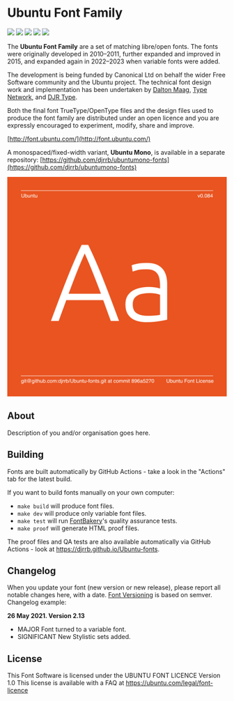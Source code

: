 # Ubuntu Font Family

[![][Fontbakery]](https://djrrb.github.io/Ubuntu-fonts/fontbakery/fontbakery-report.html)
[![][Universal]](https://djrrb.github.io/Ubuntu-fonts/fontbakery/fontbakery-report.html)
[![][GF Profile]](https://djrrb.github.io/Ubuntu-fonts/fontbakery/fontbakery-report.html)
[![][Outline Correctness]](https://djrrb.github.io/Ubuntu-fonts/fontbakery/fontbakery-report.html)
[![][Shaping]](https://djrrb.github.io/Ubuntu-fonts/fontbakery/fontbakery-report.html)

[Fontbakery]: https://img.shields.io/endpoint?url=https%3A%2F%2Fraw.githubusercontent.com%2Fdjrrb%2FUbuntu-fonts%2Fgh-pages%2Fbadges%2Foverall.json
[GF Profile]: https://img.shields.io/endpoint?url=https%3A%2F%2Fraw.githubusercontent.com%2Fdjrrb%2FUbuntu-fonts%2Fgh-pages%2Fbadges%2FGoogleFonts.json
[Outline Correctness]: https://img.shields.io/endpoint?url=https%3A%2F%2Fraw.githubusercontent.com%2Fdjrrb%2FUbuntu-fonts%2Fgh-pages%2Fbadges%2FOutlineCorrectnessChecks.json
[Shaping]: https://img.shields.io/endpoint?url=https%3A%2F%2Fraw.githubusercontent.com%2Fdjrrb%2FUbuntu-fonts%2Fgh-pages%2Fbadges%2FShapingChecks.json
[Universal]: https://img.shields.io/endpoint?url=https%3A%2F%2Fraw.githubusercontent.com%2Fdjrrb%2FUbuntu-fonts%2Fgh-pages%2Fbadges%2FUniversal.json

The **Ubuntu Font Family** are a set of matching libre/open fonts. The fonts were originally developed in 2010–2011, further expanded and improved in 2015, and expanded again in 2022–2023 when variable fonts were added. 

The development is being funded by Canonical Ltd on behalf the wider Free Software community and the Ubuntu project. The technical font design work and implementation has been undertaken by [Dalton Maag](http://daltonmaag.com), [Type Network](http://typenetwork.com), and [DJR Type](http://djr.com).

Both the final font TrueType/OpenType files and the design files used to produce the font family are distributed under an open licence and you are expressly encouraged to experiment, modify, share and improve.

[http://font.ubuntu.com/](http://font.ubuntu.com/)

A monospaced/fixed-width variant, **Ubuntu Mono**, is available in a separate repository: [https://github.com/djrrb/ubuntumono-fonts](https://github.com/djrrb/ubuntumono-fonts)

![Sample Image](documentation/image1.png)

## About

Description of you and/or organisation goes here.

## Building

Fonts are built automatically by GitHub Actions - take a look in the "Actions" tab for the latest build.

If you want to build fonts manually on your own computer:

* `make build` will produce font files.
* `make dev` will produce only variable font files.
* `make test` will run [FontBakery](https://github.com/googlefonts/fontbakery)'s quality assurance tests.
* `make proof` will generate HTML proof files.

The proof files and QA tests are also available automatically via GitHub Actions - look at https://djrrb.github.io/Ubuntu-fonts.

## Changelog

When you update your font (new version or new release), please report all notable changes here, with a date.
[Font Versioning](https://github.com/googlefonts/gf-docs/tree/main/Spec#font-versioning) is based on semver. 
Changelog example:

**26 May 2021. Version 2.13**
- MAJOR Font turned to a variable font.
- SIGNIFICANT New Stylistic sets added.

## License

This Font Software is licensed under the UBUNTU FONT LICENCE Version 1.0
This license is available with a FAQ at
https://ubuntu.com/legal/font-licence

